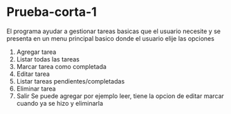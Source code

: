 # Prueba-corta-1
El programa ayudar a gestionar tareas basicas que el usuario necesite
y se presenta en un menu principal basico donde el usuario elije las opciones
1. Agregar tarea
2. Listar todas las tareas
3. Marcar tarea como completada
4. Editar tarea
5. Listar tareas pendientes/completadas
6. Eliminar tarea
7. Salir
   Se puede agregar por ejemplo leer, tiene la opcion de editar marcar cuando ya se hizo y eliminarla

   
